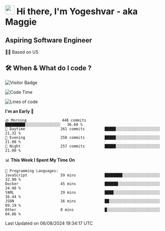 <h1><img src="https://emojis.slackmojis.com/emojis/images/1531849430/4246/blob-sunglasses.gif?1531849430" width="30"/> Hi there, I'm Yogeshvar - aka Maggie</h1>

## Aspiring Software Engineer
🏂🏻  Based on US 

## 🛠 When & What do I code ?  

![Visitor Badge](https://visitor-badge.feriirawann.repl.co?username=yogeshvar&repo=yogeshvar&label=Visitors&style=plastic&color=%23457BFF&contentType=svg)

<!--START_SECTION:waka-->
![Code Time](http://img.shields.io/badge/Code%20Time-2%2C919%20hrs%2051%20mins-blue)

![Lines of code](https://img.shields.io/badge/From%20Hello%20World%20I%27ve%20Written-4.1%20million%20lines%20of%20code-blue)

**I'm an Early 🐤** 

```text
🌞 Morning                448 commits         █████████░░░░░░░░░░░░░░░░   36.60 % 
🌆 Daytime                261 commits         █████░░░░░░░░░░░░░░░░░░░░   21.32 % 
🌃 Evening                258 commits         █████░░░░░░░░░░░░░░░░░░░░   21.08 % 
🌙 Night                  257 commits         █████░░░░░░░░░░░░░░░░░░░░   21.00 % 
```


📊 **This Week I Spent My Time On** 

```text
💬 Programming Languages: 
JavaScript               59 mins             ████████░░░░░░░░░░░░░░░░░   32.90 % 
Docker                   45 mins             ██████░░░░░░░░░░░░░░░░░░░   24.98 % 
YAML                     29 mins             ████░░░░░░░░░░░░░░░░░░░░░   16.44 % 
JSON                     16 mins             ██░░░░░░░░░░░░░░░░░░░░░░░   09.19 % 
Other                    8 mins              █░░░░░░░░░░░░░░░░░░░░░░░░   04.86 % 
```


 Last Updated on 06/08/2024 19:34:17 UTC
<!--END_SECTION:waka-->
